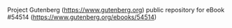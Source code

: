 Project Gutenberg (https://www.gutenberg.org) public repository for
eBook #54514 (https://www.gutenberg.org/ebooks/54514)
